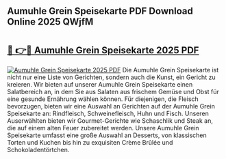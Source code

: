 ## Aumuhle Grein Speisekarte PDF Download Online 2025 QWjfM

# <h2><a href="http://gccivf.nevu.top/?p=Aumuhle+Grein+Speisekarte">🔗 👉🔴 Aumuhle Grein Speisekarte 2025 PDF</a></h2>

[![Aumuhle Grein Speisekarte 2025 PDF](https://i.imgur.com/dBaPXMq.png)](http://gccivf.nevu.top/?p=Aumuhle+Grein+Speisekarte)
Die Aumuhle Grein Speisekarte ist nicht nur eine Liste von Gerichten, sondern auch die Kunst, ein Gericht zu kreieren. Wir bieten auf unserer Aumuhle Grein Speisekarte einen Salatbereich an, in dem Sie aus Salaten aus frischem Gemüse und Obst für eine gesunde Ernährung wählen können. Für diejenigen, die Fleisch bevorzugen, bieten wir eine Auswahl an Gerichten auf der Aumuhle Grein Speisekarte an: Rindfleisch, Schweinefleisch, Huhn und Fisch. Unseren Auserwählten bieten wir Gourmet-Gerichte wie Schaschlik und Steak an, die auf einem alten Feuer zubereitet werden. Unsere Aumuhle Grein Speisekarte umfasst eine große Auswahl an Desserts, von klassischen Torten und Kuchen bis hin zu exquisiten Crème Brûlée und Schokoladentörtchen.

